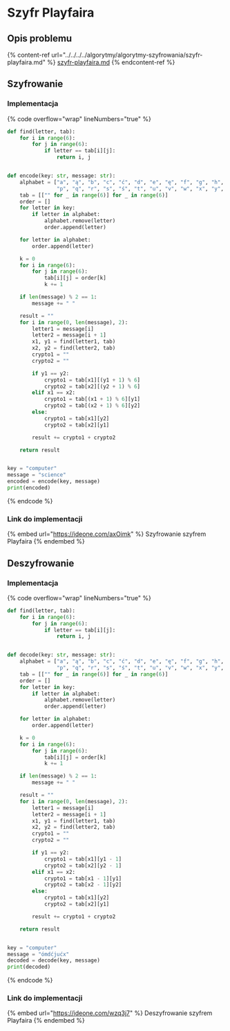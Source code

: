 # Szyfr Playfaira

## Opis problemu

{% content-ref url="../../../../algorytmy/algorytmy-szyfrowania/szyfr-playfaira.md" %}
[szyfr-playfaira.md](../../../../algorytmy/algorytmy-szyfrowania/szyfr-playfaira.md)
{% endcontent-ref %}

## Szyfrowanie

### Implementacja

{% code overflow="wrap" lineNumbers="true" %}
```python
def find(letter, tab):
    for i in range(6):
        for j in range(6):
            if letter == tab[i][j]:
                return i, j


def encode(key: str, message: str):
    alphabet = ["a", "ą", "b", "c", "ć", "d", "e", "ę", "f", "g", "h", "i", "j", "k", "l", "ł", "m", "n", "ń", "o", "ó",
                "p", "q", "r", "s", "ś", "t", "u", "v", "w", "x", "y", "z", "ź", "ż", " "]
    tab = [["" for _ in range(6)] for _ in range(6)]
    order = []
    for letter in key:
        if letter in alphabet:
            alphabet.remove(letter)
            order.append(letter)

    for letter in alphabet:
        order.append(letter)

    k = 0
    for i in range(6):
        for j in range(6):
            tab[i][j] = order[k]
            k += 1

    if len(message) % 2 == 1:
        message += " "

    result = ""
    for i in range(0, len(message), 2):
        letter1 = message[i]
        letter2 = message[i + 1]
        x1, y1 = find(letter1, tab)
        x2, y2 = find(letter2, tab)
        crypto1 = ""
        crypto2 = ""

        if y1 == y2:
            crypto1 = tab[x1][(y1 + 1) % 6]
            crypto2 = tab[x2][(y2 + 1) % 6]
        elif x1 == x2:
            crypto1 = tab[(x1 + 1) % 6][y1]
            crypto2 = tab[(x2 + 1) % 6][y2]
        else:
            crypto1 = tab[x1][y2]
            crypto2 = tab[x2][y1]

        result += crypto1 + crypto2

    return result


key = "computer"
message = "science"
encoded = encode(key, message)
print(encoded)
```
{% endcode %}

### Link do implementacji

{% embed url="https://ideone.com/axOimk" %}
Szyfrowanie szyfrem Playfaira
{% endembed %}

## Deszyfrowanie

### Implementacja

{% code overflow="wrap" lineNumbers="true" %}
```python
def find(letter, tab):
    for i in range(6):
        for j in range(6):
            if letter == tab[i][j]:
                return i, j


def decode(key: str, message: str):
    alphabet = ["a", "ą", "b", "c", "ć", "d", "e", "ę", "f", "g", "h", "i", "j", "k", "l", "ł", "m", "n", "ń", "o", "ó",
                "p", "q", "r", "s", "ś", "t", "u", "v", "w", "x", "y", "z", "ź", "ż", " "]
    tab = [["" for _ in range(6)] for _ in range(6)]
    order = []
    for letter in key:
        if letter in alphabet:
            alphabet.remove(letter)
            order.append(letter)

    for letter in alphabet:
        order.append(letter)

    k = 0
    for i in range(6):
        for j in range(6):
            tab[i][j] = order[k]
            k += 1

    if len(message) % 2 == 1:
        message += " "

    result = ""
    for i in range(0, len(message), 2):
        letter1 = message[i]
        letter2 = message[i + 1]
        x1, y1 = find(letter1, tab)
        x2, y2 = find(letter2, tab)
        crypto1 = ""
        crypto2 = ""

        if y1 == y2:
            crypto1 = tab[x1][y1 - 1]
            crypto2 = tab[x2][y2 - 1]
        elif x1 == x2:
            crypto1 = tab[x1 - 1][y1]
            crypto2 = tab[x2 - 1][y2]
        else:
            crypto1 = tab[x1][y2]
            crypto2 = tab[x2][y1]

        result += crypto1 + crypto2

    return result


key = "computer"
message = "ómdćjućx"
decoded = decode(key, message)
print(decoded)
```
{% endcode %}

### Link do implementacji

{% embed url="https://ideone.com/wzq3j7" %}
Deszyfrowanie szyfrem Playfaira
{% endembed %}
